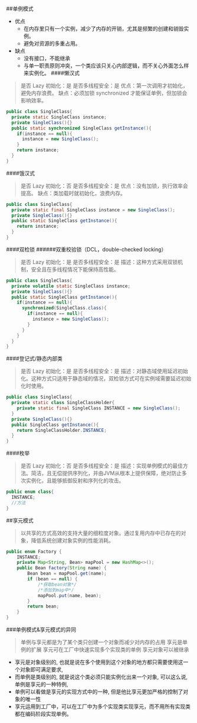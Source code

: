 ##单例模式
- 优点
  - 在内存里只有一个实例，减少了内存的开销，尤其是频繁的创建和销毁实例。
  - 避免对资源的多重占用。
- 缺点
  - 没有接口，不能继承
  - 与单一职责原则冲突，一个类应该只关心内部逻辑，而不关心外面怎么样来实例化。
####懒汉式
>是否 Lazy 初始化：是
是否多线程安全：是
优点：第一次调用才初始化，避免内存浪费。
缺点：必须加锁 synchronized 才能保证单例，但加锁会影响效率。
```java
public class SingleClass{
  private static SingleClass instance;
  private SingleClass(){}
  public static synchronized SingleClass getInstance(){
    if(instance == null){
      instance = new SingleClass();
    }
    return instance;
  }
}
```
####饿汉式
>是否 Lazy 初始化：否
是否多线程安全：是
优点：没有加锁，执行效率会提高。
缺点：类加载时就初始化，浪费内存。
```java
public class SingleClass{
  private static final SingleClass instance = new SingleClass();
  private SingleClass(){}
  public static SingleClass getInstance(){
    return instance;
  }
}
```
####双检锁
######双重校验锁（DCL，double-checked locking）
>是否 Lazy 初始化：是
是否多线程安全：是
描述：这种方式采用双锁机制，安全且在多线程情况下能保持高性能。
```java
public class SingleClass{
  private volatile static SingleClass instance;
  private SingleClass(){}
  public static SingleClass getInstance(){
    if(instance == null){
      synchronized(SingleClass.class){
        if(instance == null){
          instance = new SingleClass();
        }
      }
    }
  }
}
```
####登记式/静态内部类
>是否 Lazy 初始化：是
是否多线程安全：是
描述：对静态域使用延迟初始化。这种方式只适用于静态域的情况，双检锁方式可在实例域需要延迟初始化时使用。
```java
public class SingleClass{
  private static class SingleClassHolder{
    private static final SingleClass INSTANCE = new SingleClass();
  }
  private SingleClass(){}
  public SingleClass getInstance(){
    return SingleClassHolder.INSTANCE;
  }
}
```
####枚举
>是否 Lazy 初始化：否
是否多线程安全：是
描述：实现单例模式的最佳方法。简洁，且无偿提供序列化，并由JVM从根本上提供保障，绝对防止多次实例化，且能够抵御反射和序列化的攻击。
```java
public enum class{
  INSTANCE;
  //方法
}
```
##享元模式
>以共享的方式高效的支持大量的细粒度对象。通过复用内存中已存在的对象，降低系统创建对象实例的性能消耗。
```java
public enum Factory {
    INSTANCE;
    private Map<String, Bean> mapPool = new HashMap<>();
    public Bean factory(String name) {
        Bean bean = mapPool.get(name);
        if (bean == null) {
            /*获取bean对象*/
            /*添加到map中*/
            mapPool.put(name, bean);
        }
        return bean;
    }
}
```
###单例模式&享元模式的异同
>单例与享元都是为了某个类只创建一个对象而减少对内存的占用
>享元是单例的扩展
>享元可在工厂中快速实现多个实现类的单例
>享元对象可以被继承
- 享元是对象级别的, 也就是说在多个使用到这个对象的地方都只需要使用这一个对象即可满足要求,
- 而单例是类级别的, 就是说这个类必须只能实例化出来一个对象,
可以这么说, 单例是享元的一种特例,
- 单例可以看做是享元的实现方式中的一种, 但是他比享元更加严格的控制了对象的唯一性
- 享元运用到工厂中，可以在工厂中为多个实现类实现享元，而不用所有实现类都在编码阶段实现单例。
